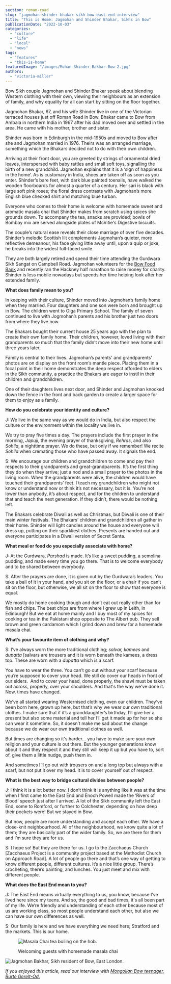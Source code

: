 ```yaml
---
section: roman-road
slug: "jagmohan-shinder-bhakar-sikh-bow-east-end-interview"
title: "This is Home: Jagmohan and Shinder Bhakar, Sikhs in Bow"
publicationDate: "2022-10-03"
categories: 
  - "culture"
  - "life"
  - "local"
  - "news"
tags: 
  - "features"
  - "this-is-home"
featuredImage: "/images/Mohan-Shinder-Bakhar-Bow-2.jpg"
authors: 
  - "victoria-miller"
---
```


Bow Sikh couple Jagmohan and Shinder Bhakar speak about blending Western clothing with their own, viewing their neighbours as an extension of family, and why equality for all can start by sitting on the floor together.

Jagmohan Bhakar, 67, and his wife Shinder live in one of the Victorian terraced houses just off Roman Road in Bow. Bhakar came to Bow from Ambala in northern India in 1967 after his dad moved over and settled in the area. He came with his mother, brother and sister. 

Shinder was born in Edinburgh in the mid-1950s and moved to Bow after she and Jagmohan married in 1976. Theirs was an arranged marriage, something which the Bhakars decided not to do with their own children.

Arriving at their front door, you are greeted by strings of ornamental dried leaves, interspersed with baby rattles and small soft toys, signalling the birth of a new grandchild. Jagmohan explains that it is a ‘sign of happiness in the home’. As is customary in India, shoes are taken off as soon as you enter. Shinder’s bare feet, with dark blue painted toenails, have walked the wooden floorboards for almost a quarter of a century. Her sari is black with large soft pink roses; the floral dress contrasts with Jagmohan’s more English blue checked shirt and matching blue turban. 

Everyone who comes to their home is welcome with homemade sweet and aromatic masala chai that Shinder makes from scratch using spices she grounds down. To accompany the tea, snacks are provided; bowls of Bombay mix are served alongside plates of McVitie's Digestive biscuits.

The couple’s natural ease reveals their close marriage of over five decades. Shinder’s melodic Scottish lilt complements Jagmohan’s quieter, more reflective demeanour, his face giving little away until, upon a quip or joke, he breaks into the widest full-faced smile.

They are both largely retired and spend their time attending the Gurdwara Sikh Sangat on Campbell Road. Jagmohan volunteers for the [Bow Food Bank](https://www.bowfoodbank.org/) and recently ran the Hackney half marathon to raise money for charity. Shinder is less mobile nowadays but spends her time helping look after her extended family.

**What does family mean to you?**

In keeping with their culture, Shinder moved into Jagmohan’s family home when they married. Four daughters and one son were born and brought up in Bow. The children went to Olga Primary School. The family of seven continued to live with Jogmohan’s parents and his brother just two doors from where they live now. 

The Bhakars bought their current house 25 years ago with the plan to create their own family home. Their children, however, loved living with their grandparents so much that the family didn’t move into their new home until three years later. 

Family is central to their lives. Jagmohan’s parents' and grandparents' photos are on display on the front room’s mantle piece. Placing them in a focal point in their home demonstrates the deep respect afforded to elders in the Sikh community, a practice the Bhakars are eager to instil in their children and grandchildren. 

One of their daughters lives next door, and Shinder and Jagmohan knocked down the fence in the front and back garden to create a larger space for them to enjoy as a family. 

**How do you celebrate your identity and culture?**

J: We live in the same way as we would do in India, but also respect the culture or the environment within the locality we live in. 

We try to pray five times a day. The prayers include the first prayer in the morning, _Japuji_, the evening prayer of thanksgiving, _Rehras_, and also _Sohila_, a nighttime prayer. We do these, but only if we remember! We recite _Sohila_ when cremating those who have passed away. It signals the end. 

S: We encourage our children and grandchildren to come and pay their respects to their grandparents and great-grandparents. It’s the first thing they do when they arrive; just a nod and a small prayer to the photos in the living room. When the grandparents were alive, the children would have touched their grandparents’ feet. I teach my grandchildren who might not know or understand now or think it’s not necessary, but it is. You’re not lower than anybody, it’s about respect, and for the children to understand that and teach the next generation. If they didn’t, there would be nothing left.

The Bhakars celebrate Diwali as well as Christmas, but Diwali is one of their main winter festivals. The Bhakars’ children and grandchildren all gather in their home. Shinder will light candles around the house and everyone will dress up, putting on their sparkliest clothes. Presents are handed out and everyone participates in a Diwali version of Secret Santa.

**What meal or food do you especially associate with home?**

J: At the Gurdwara, _Parshad_ is made. It’s like a sweet pudding, a semolina pudding, and made every time you go there. That is to welcome everybody and to be shared between everybody. 

S: After the prayers are done, it is given out by the Gurdwara’s leaders. You take a ball of it in your hand, and you sit on the floor, or a chair if you can’t sit on the floor, but otherwise, we all sit on the floor to show that everyone is equal.  

We mostly do home cooking though and don’t eat out really other than for fish and chips. The best chips are from where I grew up in Leith, in Edinburgh! But we eat at home mainly and I buy most of my spices for cooking or tea in the Pakistani shop opposite to The Albert pub. They sell brown and green cardamom which I grind down and brew for a homemade masala chai. 

**What’s your favourite item of clothing and why?**

S: I’ve always worn the more traditional clothing; _salvar, kamees_ and _dupatta_ \[salvars are trousers and it is worn beneath the kamees, a dress top. These are worn with a _dupatta_ which is a scarf. 

You have to wear the three. You can’t go out without your scarf because you’re supposed to cover your head. We still do cover our heads in front of our elders.  And to cover your head, done properly, the shawl must be taken out across, properly, over your shoulders. And that's the way we've done it. Now, times have changed.

We’ve all started wearing Westernised clothing, even our children. They’ve been born here, grown up here, but that’s why we wear our own traditional clothes. I make sure that if it’s a granddaughter’s birthday, I’ll give her a present but also some material and tell her I’ll get it made up for her so she can wear it sometime. So, it doesn’t make me sad about the change because we do wear our own traditional clothes as well. 

But times are changing so it's harder… you have to make sure your own religion and your culture is out there. But the younger generations know about it and they respect it and they still will keep it up but you have to, sort of, give them a little nudge, push them in.

And sometimes I’ll go out with trousers on and a long top but always with a scarf, but not put it over my head. It is to cover yourself out of respect. 

**What is the best way to bridge cultural divides between people?**

J: I think it is a lot better now. I don’t think it is anything like it was at the time when I first came to the East End and Enoch Powell made the ‘Rivers of Blood' speech just after I arrived. A lot of the Sikh community left the East End, some to Romford, or further to Colchester, depending on how deep their pockets were! But we stayed in Bow. 

But now, people are more understanding and accept each other. We have a close-knit neighbourhood. All of the neighbourhood, we know quite a lot of them; they are basically part of the wider family. So, we are there for them and I’m sure they are for us. 

S: I hope so! But they are there for us. I go to the Zacchaeus Church \[Zacchaeus Project is a community project based at the Methodist Church on Approach Road\]. A lot of people go there and that’s one way of getting to know different people, different cultures. It’s a nice little group. There’s crocheting, there’s painting, and lunches. You just meet and mix with different people.

**What does the East End mean to you?**

J: The East End means virtually everything to us, you know, because I’ve lived here since my teens. And so, the good and bad times, it's all been part of my life. We’re friendly and understanding of each other because most of us are working class, so most people understand each other, but also we can have our own differences as well.

S: Our family is here and we have everything we need here; Stratford and the markets. This is our home.

<figure>

![Masala Chai tea boiling on the hob.](/images/masala-chai-tea-spices-1024x683.jpg)

<figcaption>

Welcoming guests with homemade masala chai

</figcaption>

</figure>

![Jagmohan Bakhar, Sikh resident of Bow, East London.](/images/Mohan-Bakhar-Sikh-Bow-1024x683.jpg)

_If you enjoyed this article, read our interview with [Mongolian Bow teenager, Burte Gerelt-Od.](https://romanroadlondon.com/burte-gerelt-od-mongolian-east-end-interview/)_


